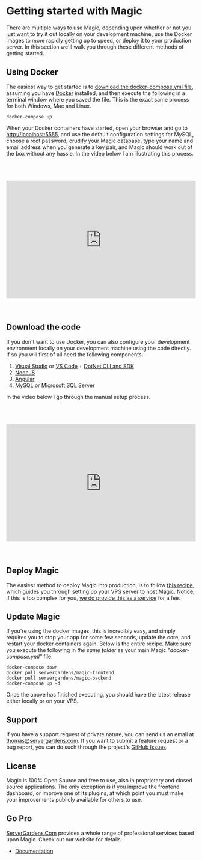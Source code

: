 
# Getting started with Magic

There are multiple ways to use Magic, depending upon whether or not you just want to try it out locally
on your development machine, use the Docker images to more rapidly getting up to speed, or deploy it
to your production server. In this section we'll walk you through these different methods of getting
started.

## Using Docker

The easiest way to get started is to [download the docker-compose.yml file](https://github.com/polterguy/magic/releases/download/v9.1.6/docker-compose.yml), assuming you have [Docker](https://www.docker.com/products/docker-desktop)
installed, and then execute the following in a terminal window where you saved the file. This is the
exact same process for both Windows, Mac and Linux.

```
docker-compose up
```

When your Docker containers have started, open your browser and go to [http://localhost:5555](http://localhost:5555),
and use the default configuration settings for MySQL, choose a root password, crudify your Magic database,
type your name and email address when you generate a key pair, and Magic should work out of the box without
any hassle. In the video below I am illustrating this process.

<div style="position:relative; padding-bottom:56.25%; padding-top:30px; height:0; overflow:hidden;margin-top:4rem;margin-bottom:4rem;">
<iframe width="560" height="315" style="position:absolute; top:0; left:0; width:100%; height:100%;" src="https://www.youtube.com/embed/ldy-idQO_jA" frameborder="0" allow="accelerometer; autoplay; encrypted-media; gyroscope; picture-in-picture" allowfullscreen></iframe>
</div>

## Download the code

If you don't want to use Docker, you can also configure your development environment locally on your
development machine using the code directly. If so you will first of all need the following components.

1. [Visual Studio](https://visualstudio.microsoft.com/downloads/) or [VS Code](https://code.visualstudio.com/download) + [DotNet CLI and SDK](https://dotnet.microsoft.com/download)
2. [NodeJS](https://nodejs.org/en/download/)
3. [Angular](https://angular.io/cli)
4. [MySQL](https://dev.mysql.com/downloads/mysql/) or [Microsoft SQL Server](https://www.microsoft.com/en-us/sql-server/sql-server-downloads)

In the video below I go through the manual setup process.

<div style="position:relative; padding-bottom:56.25%; padding-top:30px; height:0; overflow:hidden;margin-top:4rem;margin-bottom:4rem;">
<iframe width="560" height="315" style="position:absolute; top:0; left:0; width:100%; height:100%;" src="https://www.youtube.com/embed/H7RH4lrISGw" frameborder="0" allow="accelerometer; autoplay; encrypted-media; gyroscope; picture-in-picture" allowfullscreen></iframe>
</div>

## Deploy Magic

The easiest method to deploy Magic into production, is to follow [this recipe](/documentation/magic.deploy/), which
guides you through setting up your VPS server to host Magic. Notice, if this is too complex for you,
[we do provide this as a service](https://servergardens.com) for a fee.

## Update Magic

If you're using the docker images, this is incredibly easy, and simply requires you to stop your app
for some few seconds, update the core, and restart your docker containers again. Below is the entire
recipe. Make sure you execute the following in _the same folder_ as your main Magic _"docker-compose.yml"_ file.

```
docker-compose down
docker pull servergardens/magic-frontend
docker pull servergardens/magic-backend
docker-compose up -d
```

Once the above has finished executing, you should have the latest release either locally or on your VPS.

## Support

If you have a support request of private nature, you can send us an
email at [thomas@servergardens.com](mailto:thomas@servergardens.com). If you want to submit a
feature request or a bug report, you can do such through the project's
[GitHub Issues](https://github.com/polterguy/magic/issues).

## License

Magic is 100% Open Source and free to use, also in proprietary and closed source applications.
The only exception is if you improve the frontend dashboard, or improve one of its plugins,
at which point you must make your improvements publicly available for others to use.

## Go Pro

[ServerGardens.Com](https://servergardens.com) provides a whole range of professional services
based upon Magic. Check out our website for details.

* [Documentation](/documentation/)
